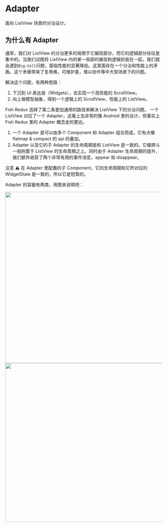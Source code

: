 # Adapter

面向 ListView 场景的分治设计。

## 为什么有 Adapter

通常，我们对 ListView 的分治更多的局限于它展现部分，而它的逻辑部分往往是集中的。当我们试图将 ListView 内的某一局部的展现和逻辑封装在一起，我们就会遇到`Big-Cell`问题，面临性能的显著降低。这里面存在一个分治和性能上的矛盾。这个矛盾带来了复用难，可维护差，难以协作等中大型场景下的问题。

解决这个问题，有两种思路：
1. 下沉到 UI 表达层（Widgets），去实现一个高性能的 ScrollView。
2. 向上做模型抽象，得到一个逻辑上的 ScrollView，性能上的 ListView。

Fish Redux 选择了第二条更加通用的路径来解决 ListView 下的分治问题。
一个 ListView 对应了一个 Adapter，这看上去非常的像 Android 里的设计，但事实上 Fish Redux 里的 Adapter 概念走的更远。
1. 一个 Adapter 是可以由多个 Component 和 Adapter 组合而成，它有点像 flatmap & compact 的 api 的叠加。
2. Adapter 以及它的子 Adapter 的生命周期是和 ListView 是一致的。它像跨斗一般附着于 ListView 的生命周期之上。同时由于 Adapter 生命周期的提升，我们额外收获了两个非常有用的事件消息，appear 和 disappear。

注意 ⚠️ 在 Adapter 里配置的子 Component，它的生命周期和它所对应的 WidgetState 是一致的，所以它是短暂的。

Adapter 的容器有两类，用图来说明吧：

<img src="https://img.alicdn.com/tfs/TB1sXXOLQvoK1RjSZPfXXXPKFXa-1666-1104.png" width="833px" height="552px">

<img src="https://img.alicdn.com/tfs/TB10lxHLMDqK1RjSZSyXXaxEVXa-1838-1024.png" width="919px" height="512px">
